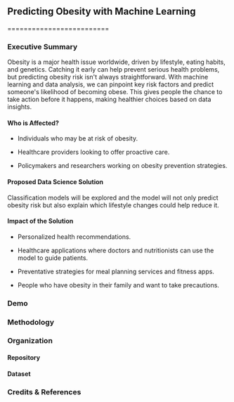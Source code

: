 ## Predicting Obesity with Machine Learning
=========================

### Executive Summary

Obesity is a major health issue worldwide, driven by lifestyle, eating habits, and genetics. Catching it early can help prevent serious health problems, but predicting obesity risk isn't always straightforward. With machine learning and data analysis, we can pinpoint key risk factors and predict someone's likelihood of becoming obese. This gives people the chance to take action before it happens, making healthier choices based on data insights.

#### Who is Affected?

- Individuals who may be at risk of obesity.

- Healthcare providers looking to offer proactive care.

- Policymakers and researchers working on obesity prevention strategies.

#### Proposed Data Science Solution

Classification models will be explored and the model will not only predict obesity risk but also explain which lifestyle changes could help reduce it.

#### Impact of the Solution

- Personalized health recommendations.

- Healthcare applications where doctors and nutritionists can use the model to guide patients.

- Preventative strategies for meal planning services and fitness apps.

- People who have obesity in their family and want to take precautions. 
### Demo

### Methodology

### Organization

#### Repository 

#### Dataset

### Credits & References
